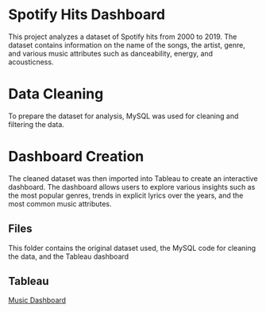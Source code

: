 
# **Spotify Hits Dashboard**
This project analyzes a dataset of Spotify hits from 2000 to 2019. The dataset contains information on the name of the songs, the artist, genre, and various music attributes such as danceability, energy, and acousticness.

# **Data Cleaning**
To prepare the dataset for analysis, MySQL was used for cleaning and filtering the data.

# **Dashboard Creation**
The cleaned dataset was then imported into Tableau to create an interactive dashboard. The dashboard allows users to explore various insights such as the most popular genres, trends in explicit lyrics over the years, and the most common music attributes.

## **Files**
This folder contains the original dataset used, the MySQL code for cleaning the data, and the Tableau dashboard

## Tableau

[Music Dashboard](https://public.tableau.com/app/profile/emiliano.zapata.fernandez/viz/MusicViz_16785414966950/Dashboard1)

